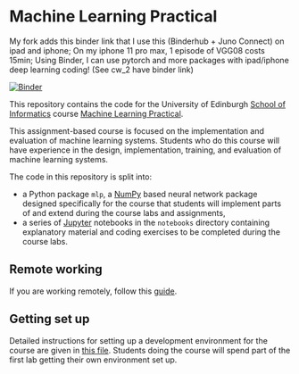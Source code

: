# Machine Learning Practical
My fork adds this binder link that I use this (Binderhub + Juno Connect) on ipad and iphone; On my iphone 11 pro max, 1 episode of VGG08 costs 15min; Using Binder, I can use pytorch and more packages with ipad/iphone deep learning coding! (See cw_2 have binder link)

[![Binder](https://mybinder.org/badge_logo.svg)](https://mybinder.org/v2/gh/jerryzhao173985/mlpractical/mlp2020-21/coursework_2)

This repository contains the code for the University of Edinburgh [School of Informatics](http://www.inf.ed.ac.uk) course [Machine Learning Practical](http://www.inf.ed.ac.uk/teaching/courses/mlp/).

This assignment-based course is focused on the implementation and evaluation of machine learning systems. Students who do this course will have experience in the design, implementation, training, and evaluation of machine learning systems.

The code in this repository is split into:

  *  a Python package `mlp`, a [NumPy](http://www.numpy.org/) based neural network package designed specifically for the course that students will implement parts of and extend during the course labs and assignments,
  *  a series of [Jupyter](http://jupyter.org/) notebooks in the `notebooks` directory containing explanatory material and coding exercises to be completed during the course labs.

## Remote working

If you are working remotely, follow this [guide](notes/remote-working-guide.md).

## Getting set up

Detailed instructions for setting up a development environment for the course are given in [this file](notes/environment-set-up.md). Students doing the course will spend part of the first lab getting their own environment set up.


